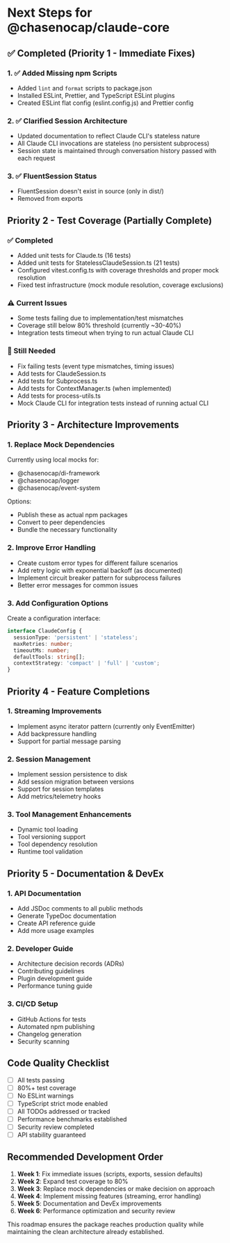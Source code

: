 # Next Steps for @chasenocap/claude-core

## ✅ Completed (Priority 1 - Immediate Fixes)

### 1. ✅ Added Missing npm Scripts
- Added `lint` and `format` scripts to package.json
- Installed ESLint, Prettier, and TypeScript ESLint plugins
- Created ESLint flat config (eslint.config.js) and Prettier config

### 2. ✅ Clarified Session Architecture
- Updated documentation to reflect Claude CLI's stateless nature
- All Claude CLI invocations are stateless (no persistent subprocess)
- Session state is maintained through conversation history passed with each request

### 3. ✅ FluentSession Status
- FluentSession doesn't exist in source (only in dist/)
- Removed from exports

## Priority 2 - Test Coverage (Partially Complete)

### ✅ Completed
- Added unit tests for Claude.ts (16 tests)
- Added unit tests for StatelessClaudeSession.ts (21 tests)  
- Configured vitest.config.ts with coverage thresholds and proper mock resolution
- Fixed test infrastructure (mock module resolution, coverage exclusions)

### ⚠️ Current Issues
- Some tests failing due to implementation/test mismatches
- Coverage still below 80% threshold (currently ~30-40%)
- Integration tests timeout when trying to run actual Claude CLI

### 📝 Still Needed
- Fix failing tests (event type mismatches, timing issues)
- Add tests for ClaudeSession.ts
- Add tests for Subprocess.ts
- Add tests for ContextManager.ts (when implemented)
- Add tests for process-utils.ts
- Mock Claude CLI for integration tests instead of running actual CLI

## Priority 3 - Architecture Improvements

### 1. Replace Mock Dependencies
Currently using local mocks for:
- @chasenocap/di-framework
- @chasenocap/logger
- @chasenocap/event-system

Options:
- Publish these as actual npm packages
- Convert to peer dependencies
- Bundle the necessary functionality

### 2. Improve Error Handling
- Create custom error types for different failure scenarios
- Add retry logic with exponential backoff (as documented)
- Implement circuit breaker pattern for subprocess failures
- Better error messages for common issues

### 3. Add Configuration Options
Create a configuration interface:
```typescript
interface ClaudeConfig {
  sessionType: 'persistent' | 'stateless';
  maxRetries: number;
  timeoutMs: number;
  defaultTools: string[];
  contextStrategy: 'compact' | 'full' | 'custom';
}
```

## Priority 4 - Feature Completions

### 1. Streaming Improvements
- Implement async iterator pattern (currently only EventEmitter)
- Add backpressure handling
- Support for partial message parsing

### 2. Session Management
- Implement session persistence to disk
- Add session migration between versions
- Support for session templates
- Add metrics/telemetry hooks

### 3. Tool Management Enhancements
- Dynamic tool loading
- Tool versioning support
- Tool dependency resolution
- Runtime tool validation

## Priority 5 - Documentation & DevEx

### 1. API Documentation
- Add JSDoc comments to all public methods
- Generate TypeDoc documentation
- Create API reference guide
- Add more usage examples

### 2. Developer Guide
- Architecture decision records (ADRs)
- Contributing guidelines
- Plugin development guide
- Performance tuning guide

### 3. CI/CD Setup
- GitHub Actions for tests
- Automated npm publishing
- Changelog generation
- Security scanning

## Code Quality Checklist

- [ ] All tests passing
- [ ] 80%+ test coverage
- [ ] No ESLint warnings
- [ ] TypeScript strict mode enabled
- [ ] All TODOs addressed or tracked
- [ ] Performance benchmarks established
- [ ] Security review completed
- [ ] API stability guaranteed

## Recommended Development Order

1. **Week 1**: Fix immediate issues (scripts, exports, session defaults)
2. **Week 2**: Expand test coverage to 80%
3. **Week 3**: Replace mock dependencies or make decision on approach
4. **Week 4**: Implement missing features (streaming, error handling)
5. **Week 5**: Documentation and DevEx improvements
6. **Week 6**: Performance optimization and security review

This roadmap ensures the package reaches production quality while maintaining the clean architecture already established.